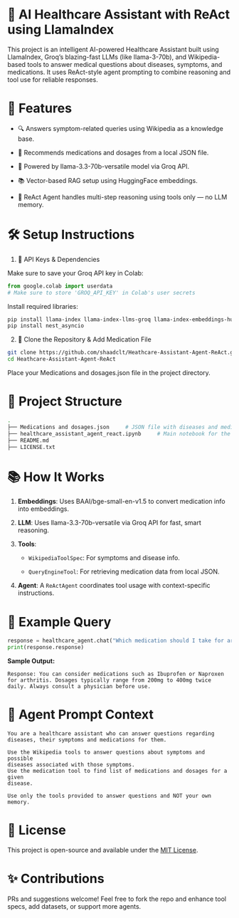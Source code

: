 # 🏥 AI Healthcare Assistant with ReAct using LlamaIndex
This project is an intelligent AI-powered Healthcare Assistant built using LlamaIndex, Groq’s blazing-fast LLMs (like llama-3-70b), and Wikipedia-based tools to answer medical questions about diseases, symptoms, and medications. It uses ReAct-style agent prompting to combine reasoning and tool use for reliable responses.

# 🚀 Features
- 🔍 Answers symptom-related queries using Wikipedia as a knowledge base.

- 💊 Recommends medications and dosages from a local JSON file.

- 🧠 Powered by llama-3.3-70b-versatile model via Groq API.

- 📚 Vector-based RAG setup using HuggingFace embeddings.

- 🤖 ReAct Agent handles multi-step reasoning using tools only — no LLM memory.

# 🛠️ Setup Instructions
1. 🔑 API Keys & Dependencies
   
Make sure to save your Groq API key in Colab:

```python
from google.colab import userdata
# Make sure to store 'GROQ_API_KEY' in Colab's user secrets
```

Install required libraries:

```bash
pip install llama-index llama-index-llms-groq llama-index-embeddings-huggingface
pip install nest_asyncio
```

2. 💼 Clone the Repository & Add Medication File
```bash
git clone https://github.com/shaadclt/Heathcare-Assistant-Agent-ReAct.git
cd Heathcare-Assistant-Agent-ReAct
```
Place your Medications and dosages.json file in the project directory.

# 📁 Project Structure
```bash
.
├── Medications and dosages.json     # JSON file with diseases and medications
├── healthcare_assistant_agent_react.ipynb     # Main notebook for the assistant
├── README.md
├── LICENSE.txt
```

# 📚 How It Works
1. **Embeddings**: Uses BAAI/bge-small-en-v1.5 to convert medication info into embeddings.

2. **LLM**: Uses llama-3.3-70b-versatile via Groq API for fast, smart reasoning.

3. **Tools**:

     - `WikipediaToolSpec`: For symptoms and disease info.

     - `QueryEngineTool`: For retrieving medication data from local JSON.

4. **Agent**: A `ReActAgent` coordinates tool usage with context-specific instructions.

# 🧪 Example Query
```python
response = healthcare_agent.chat("Which medication should I take for arthritis?")
print(response.response)
```
**Sample Output:**

```pgsql
Response: You can consider medications such as Ibuprofen or Naproxen for arthritis. Dosages typically range from 200mg to 400mg twice daily. Always consult a physician before use.
```

# 🧠 Agent Prompt Context
```text
You are a healthcare assistant who can answer questions regarding 
diseases, their symptoms and medications for them.

Use the Wikipedia tools to answer questions about symptoms and possible 
diseases associated with those symptoms. 
Use the medication tool to find list of medications and dosages for a given
disease.

Use only the tools provided to answer questions and NOT your own memory.
```

# 📄 License
This project is open-source and available under the [MIT License](LICENSE.txt).

# ✨ Contributions
PRs and suggestions welcome! Feel free to fork the repo and enhance tool specs, add datasets, or support more agents.
